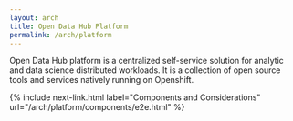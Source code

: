 ```yaml
---
layout: arch
title: Open Data Hub Platform
permalink: /arch/platform
---
```

Open Data Hub platform is a centralized self-service solution for analytic and data science distributed workloads. It is a collection of open source tools and services natively running on Openshift.

{% include next-link.html label="Components and Considerations" url="/arch/platform/components/e2e.html" %}